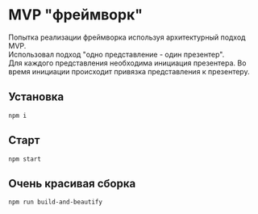 # MVP "фреймворк"

Попытка реализации фреймворка используя архитектурный подход MVP.<br>
Использовал подход "одно представление - один презентер".<br>
Для каждого представления необходима инициация презентера. Во время инициации происходит привязка представления
к презентеру.

## Установка
```
npm i
```

## Старт
```
npm start
```

## Очень красивая сборка
```
npm run build-and-beautify
```
